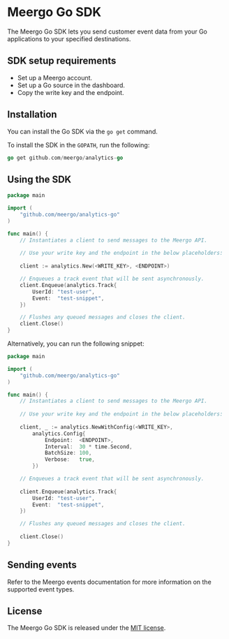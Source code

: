 # Meergo Go SDK

The Meergo Go SDK lets you send customer event data from your Go applications to your specified destinations.

## SDK setup requirements

- Set up a Meergo account.
- Set up a Go source in the dashboard.
- Copy the write key and the endpoint.

## Installation

You can install the Go SDK via the `go get` command.

To install the SDK in the `GOPATH`, run the following:

```go
go get github.com/meergo/analytics-go
```

## Using the SDK

```go
package main

import (
    "github.com/meergo/analytics-go"
)

func main() {
    // Instantiates a client to send messages to the Meergo API.
    
    // Use your write key and the endpoint in the below placeholders:
    
    client := analytics.New(<WRITE_KEY>, <ENDPOINT>)

    // Enqueues a track event that will be sent asynchronously.
    client.Enqueue(analytics.Track{
        UserId: "test-user",
        Event:  "test-snippet",
    })

    // Flushes any queued messages and closes the client.
    client.Close()
}
```

Alternatively, you can run the following snippet:

```go
package main

import (
    "github.com/meergo/analytics-go"
)

func main() {
    // Instantiates a client to send messages to the Meergo API.
    
    // Use your write key and the endpoint in the below placeholders:
    
    client, _ := analytics.NewWithConfig(<WRITE_KEY>,
		analytics.Config{
			Endpoint:  <ENDPOINT>,
			Interval:  30 * time.Second,
			BatchSize: 100,
			Verbose:   true,
		})

    // Enqueues a track event that will be sent asynchronously.
    
    client.Enqueue(analytics.Track{
        UserId: "test-user",
        Event:  "test-snippet",
    })

    // Flushes any queued messages and closes the client.
    
    client.Close()
}
```

## Sending events

Refer to the Meergo events documentation for more information on the supported event types.

## License

The Meergo Go SDK is released under the [MIT license](License.md).

